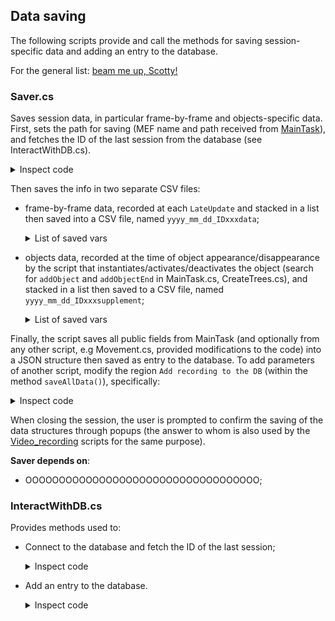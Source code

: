 ## Data saving

The following scripts provide and call the methods for saving session-specific data and adding an entry to the database.

For the general list: [beam me up, Scotty!](../README.md)

### Saver.cs

Saves session data, in particular frame-by-frame and objects-specific data. 
First, sets the path for saving (MEF name and path received from [MainTask](https://github.com/fattorilab/vr-navigation-tasks/blob/main/Docs/scripts_docs/Task_management.md#maintaskcs)), and fetches the ID of the last session from the database (see InteractWithDB.cs).

  <details> 
  <summary>Inspect code</summary>
  
  ```c#
    void Awake()
    {
        #region Choose monkey and set path

        string MEF = GetComponent<MainTask>().MEF;
        path_to_data = GetComponent<MainTask>().path_to_data;
        if (MEF.ToLower() == "ciuffa") { path_to_MEF = Path.Combine(path_to_data, "MEF27"); }
        else if (MEF.ToLower() == "lisca") { path_to_MEF = Path.Combine(path_to_data, "MEF28"); }
        else
        {
            bool ans = EditorUtility.DisplayDialog("Wrong MEF name", "Unable to find the monkey" + MEF, //don't know how to put a simple popup here (the choice is irrelevant)
                            "Close and check MEF in MainTask");
            QuitGame();
        }

        Debug.Log($"If desidered, files will be saved in {path_to_MEF}");

        #endregion

        #region Connect to DB and get last ID

        try
        {
            DB = GameObject.Find("DB");
            string path_to_DB = Path.Combine(path_to_MEF, "esperimentiVR.db");
            lastIDFromDB = DB.GetComponent<InteractWithDB>().GetLastIDfromDB(path_to_DB);
        }
        catch
        {
            bool ans = EditorUtility.DisplayDialog("Cannot interact with DB", "It is not possible to read last ID from database. You may not to be able to save data",
                            "Close and check DB", "Proceed anyway");
            if (ans) { QuitGame(); }
        }

        #endregion

    }
      
  ```
  </details>

Then saves the info in two separate CSV files:
- frame-by-frame data, recorded at each `LateUpdate` and stacked in a list then saved into a CSV file, named `yyyy_mm_dd_IDxxxdata`;
  <details> 
    <summary>List of saved vars</summary>
    
    ```c#
      string general_vars = "Unity_timestamp; Frame; ";
      string task_general_vars = "Trial; Correct Trials; Current_condition; Current_state; Error_type; Reward_count; ";
      string task_specific_vars = ""; // correct_target; interval; 
      string move_vars = "player_x_arduino; player_y_arduino; player_x;  player_y; player_z; player_x_rot; player_y_rot; player_z_rot; ";
      string eyes_vars = "pupil_timestamp; px_eye_right; py_eye_right; px_eye_left; py_eye_left; " +
                              "eye_diameter_left; eye_diameter_right";
    ```
  </details>
  
- objects data, recorded at the time of object appearance/disappearance by the script that instantiates/activates/deactivates the object (search for `addObject` and `addObjectEnd` in MainTask.cs, CreateTrees.cs), and stacked in a list then saved to a CSV file, named `yyyy_mm_dd_IDxxxsupplement`;
    <details> 
    <summary>List of saved vars</summary>
    
    ```c#
    "Identifier; Type; x; y; z; rot_x; rot_y; rot_z; scale_x; scale_y; scale_z; TimeEntry; TimeExit"
    ```
  </details>

Finally, the script saves all public fields from MainTask (and optionally from any other script, e.g Movement.cs, provided modifications to the code) into a JSON structure then saved as entry to the database.
To add parameters of another script, modify the region `Add recording to the DB` (within the method `saveAllData()`), specifically:

  <details> 
  <summary>Inspect code</summary>
    
  ```c#
      // Get parameters from public fields of main and movement
      string jsonMainTask = JsonUtility.ToJson(main, true);
      string jsonMovement = JsonUtility.ToJson(player.GetComponent<Movement>(), true);
      string new_Param = "{ \"MainTask script params\": " + jsonMainTask
          + ", \"Movement params\": " + jsonMovement + " }";
  ```
  </details>

When closing the session, the user is prompted to confirm the saving of the data structures through popups (the answer to whom is also used by the [Video_recording](https://github.com/fattorilab/vr-navigation-tasks/blob/main/Docs/scripts_docs/Video_recording.md) scripts for the same purpose).

**Saver depends on**:
- OOOOOOOOOOOOOOOOOOOOOOOOOOOOOOOOOOO;

### InteractWithDB.cs

Provides methods used to:

- Connect to the database and fetch the ID of the last session;
  <details> 
    <summary>Inspect code</summary>
    
    ```c#
    public int GetLastIDfromDB(string path_to_DB)
    {

        int lastID = -1; // Initialize lastID with a default value in case no records are found

        Debug.Log($"Connecting to DB (DB_filepath={path_to_DB}) to READ LAST ID");
        conn = "URI=file:" + path_to_DB;

        using (dbconn = new SqliteConnection(conn))
        {
            dbconn.Open();

            dbcmd = dbconn.CreateCommand();
            sqlQuery = "SELECT * FROM Recordings ORDER BY ID DESC LIMIT 1;";
            dbcmd.CommandText = sqlQuery;

            dbreader = dbcmd.ExecuteReader();

            // Check if there's a record in the result
            if (dbreader.Read())
            {
                // Get the value of "ID" from the current record
                lastID = dbreader.GetInt32(dbreader.GetOrdinal("ID"));
            }

            dbreader.Close();
            dbconn.Close();

            // Return the lastID value
            Debug.Log("Last ID from DB " + lastID);
            return lastID;
        }
    }
    ```
  </details>

- Add an entry to the database.
  <details> 
    <summary>Inspect code</summary>
    
    ```c#
    public void AddRecording(string path_to_DB, int new_ID, string new_Date, string new_Task, string new_Param)
    {
        Debug.Log("Connecting to DB " + $"DB_filepath={path_to_DB} to ADD NEW RECORDING");
        conn = "URI=file:" + path_to_DB;

        using (dbconn = new SqliteConnection(conn))
        {
            dbconn.Open();

            dbcmd = dbconn.CreateCommand();
            sqlQuery = "INSERT INTO Recordings (ID, Date, Task, Param) VALUES ('" + new_ID + "','" +  new_Date + "','" + new_Task + "','" + new_Param + "')";
            dbcmd.CommandText = sqlQuery;

            dbcmd.ExecuteNonQuery();

            dbconn.Close();

            Debug.Log("New rec. added to DB with ID " + new_ID);
        }
    }
    ```
  </details>


